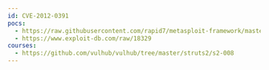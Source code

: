 ```yaml
---
id: CVE-2012-0391
pocs:
  - https://raw.githubusercontent.com/rapid7/metasploit-framework/master/modules/exploits/multi/http/struts_code_exec_exception_delegator.rb
  - https://www.exploit-db.com/raw/18329
courses:
  - https://github.com/vulhub/vulhub/tree/master/struts2/s2-008
---
```

